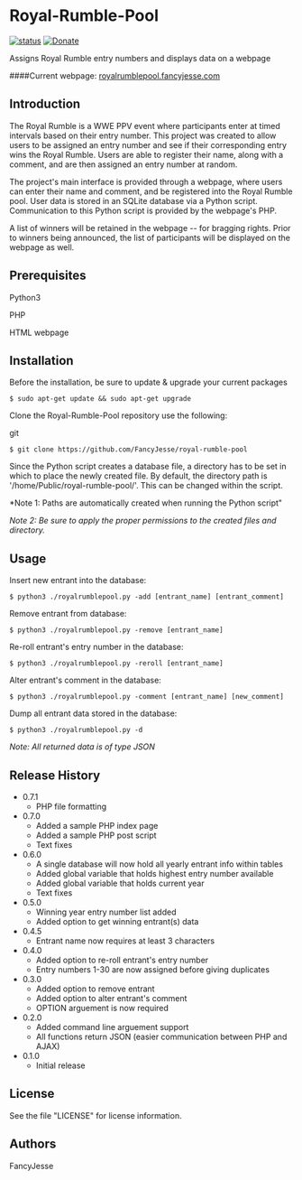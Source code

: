 Royal-Rumble-Pool
========================================================================
[![status](https://img.shields.io/badge/Project%20Status-work--in--progress-green.svg)](#)
[![Donate](https://img.shields.io/badge/Donate-PayPal-green.svg)](https://www.paypal.com/cgi-bin/webscr?cmd=_donations&business=jesus_andrade45%40yahoo%2ecom&lc=US&item_name=GitHub%20Projects&currency_code=USD&bn=PP%2dDonationsBF%3abtn_donateCC_LG%2egif%3aNonHosted)

Assigns Royal Rumble entry numbers and displays data on a webpage

####Current webpage: [royalrumblepool.fancyjesse.com](http://royalrumblepool.fancyjesse.com)


Introduction
------------------------------------------------------------------------
The Royal Rumble is a WWE PPV event where participants enter at timed intervals based on their entry number. This project was created to allow users to be assigned an entry number and see if their corresponding entry wins the Royal Rumble. Users are able to register their name, along with a comment, and are then assigned an entry number at random.

The project's main interface is provided through a webpage, where users can enter their name and comment, and be registered into the Royal Rumble pool. User data is stored in an SQLite database via a Python script. Communication to this Python script is provided by the webpage's PHP.

A list of winners will be retained in the webpage -- for bragging rights. Prior to winners being announced, the list of participants will be displayed on the webpage as well.


Prerequisites
------------------------------------------------------------------------
Python3

PHP

HTML webpage


Installation
------------------------------------------------------------------------
Before the installation, be sure to update & upgrade your current packages
```
$ sudo apt-get update && sudo apt-get upgrade
```

Clone the Royal-Rumble-Pool repository use the following:

git
```
$ git clone https://github.com/FancyJesse/royal-rumble-pool
```

Since the Python script creates a database file, a directory has to be set in which to place the newly created file.
By default, the directory path is '/home/Public/royal-rumble-pool/'. This can be changed within the script.

*Note 1: Paths are automatically created when running the Python script"

*Note 2: Be sure to apply the proper permissions to the created files and directory.*


Usage
------------------------------------------------------------------------
Insert new entrant into the database:
```
$ python3 ./royalrumblepool.py -add [entrant_name] [entrant_comment]
```

Remove entrant from database:
```
$ python3 ./royalrumblepool.py -remove [entrant_name]
```

Re-roll entrant's entry number in the database:
```
$ python3 ./royalrumblepool.py -reroll [entrant_name]
```

Alter entrant's comment in the database:
```
$ python3 ./royalrumblepool.py -comment [entrant_name] [new_comment]
```

Dump all entrant data stored in the database:
```
$ python3 ./royalrumblepool.py -d
```

*Note: All returned data is of type JSON*


Release History
------------------------------------------------------------------------
* 0.7.1
	* PHP file formatting
* 0.7.0
	* Added a sample PHP index page
	* Added a sample PHP post script
	* Text fixes
* 0.6.0
	* A single database will now hold all yearly entrant info within tables
	* Added global variable that holds highest entry number available
	* Added global variable that holds current year
	* Text fixes
* 0.5.0
	* Winning year entry number list added
	* Added option to get winning entrant(s) data
* 0.4.5
	* Entrant name now requires at least 3 characters
* 0.4.0
	* Added option to re-roll entrant's entry number
	* Entry numbers 1-30 are now assigned before giving duplicates
* 0.3.0
	* Added option to remove entrant
	* Added option to alter entrant's comment
	* OPTION arguement is now required
* 0.2.0
	* Added command line arguement support
	* All functions return JSON (easier communication between PHP and AJAX)
* 0.1.0
	* Initial release


License
------------------------------------------------------------------------
See the file "LICENSE" for license information.


Authors
------------------------------------------------------------------------
FancyJesse
